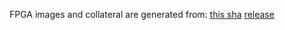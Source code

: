 FPGA images and collateral are generated from:
[this sha](https://github.com/oxidecomputer/quartz/commit/0d094c19ea381fdf4aa8f0b0fc7e5f2a33a37506)
[release](https://api.github.com/repos/oxidecomputer/quartz/releases/234047862)